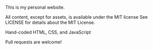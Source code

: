 This is my personal website.

All content, except for assets, is available under the MIT license
See LICENSE for details about the MIT License.

Hand-coded HTML, CSS, and JavaScript

Pull requests are welcome!
